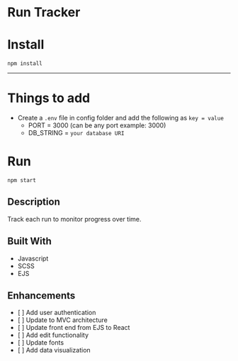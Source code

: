 # Run Tracker

# Install

`npm install`

---

# Things to add

- Create a `.env` file in config folder and add the following as `key = value`
  - PORT = 3000 (can be any port example: 3000)
  - DB_STRING = `your database URI`

# Run

`npm start`

## Description
Track each run to monitor progress over time. 

## Built With
<ul>
     <li>Javascript</li>
    <li>SCSS</li>
    <li>EJS</li>
</ul>

  
## Enhancements
<ul>
    <li>[ ] Add user authentication</li>
    <li>[ ] Update to MVC architecture</li>
    <li>[ ] Update front end from EJS to React</li>
    <li>[ ] Add edit functionality</li>
    <li>[ ] Update fonts</li>
    <li>[ ] Add data visualization</li>
</ul>


